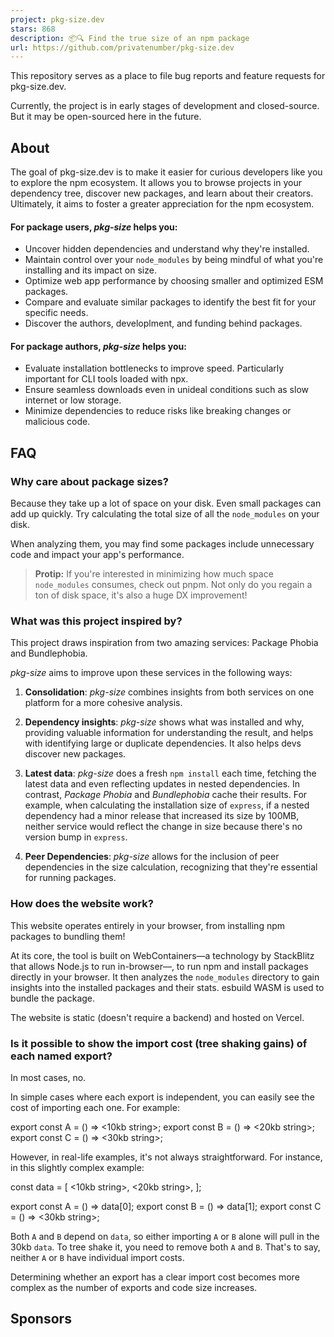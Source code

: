 ```yaml
---
project: pkg-size.dev
stars: 868
description: 📦🔍 Find the true size of an npm package
url: https://github.com/privatenumber/pkg-size.dev
---
```


  
  
  

This repository serves as a place to file bug reports and feature requests for pkg-size.dev.

Currently, the project is in early stages of development and closed-source. But it may be open-sourced here in the future.

  

About
-----

The goal of pkg-size.dev is to make it easier for curious developers like you to explore the npm ecosystem. It allows you to browse projects in your dependency tree, discover new packages, and learn about their creators. Ultimately, it aims to foster a greater appreciation for the npm ecosystem.

#### For package users, _pkg-size_ helps you:

-   Uncover hidden dependencies and understand why they're installed.
-   Maintain control over your `node_modules` by being mindful of what you're installing and its impact on size.
-   Optimize web app performance by choosing smaller and optimized ESM packages.
-   Compare and evaluate similar packages to identify the best fit for your specific needs.
-   Discover the authors, developlment, and funding behind packages.

#### For package authors, _pkg-size_ helps you:

-   Evaluate installation bottlenecks to improve speed. Particularly important for CLI tools loaded with npx.
-   Ensure seamless downloads even in unideal conditions such as slow internet or low storage.
-   Minimize dependencies to reduce risks like breaking changes or malicious code.

  

FAQ
---

### Why care about package sizes?

Because they take up a lot of space on your disk. Even small packages can add up quickly. Try calculating the total size of all the `node_modules` on your disk.

When analyzing them, you may find some packages include unnecessary code and impact your app's performance.

> **Protip:** If you're interested in minimizing how much space `node_modules` consumes, check out pnpm. Not only do you regain a ton of disk space, it's also a huge DX improvement!

### What was this project inspired by?

This project draws inspiration from two amazing services: Package Phobia and Bundlephobia.

_pkg-size_ aims to improve upon these services in the following ways:

1.  **Consolidation**: _pkg-size_ combines insights from both services on one platform for a more cohesive analysis.
    
2.  **Dependency insights**: _pkg-size_ shows what was installed and why, providing valuable information for understanding the result, and helps with identifying large or duplicate dependencies. It also helps devs discover new packages.
    
3.  **Latest data**: _pkg-size_ does a fresh `npm install` each time, fetching the latest data and even reflecting updates in nested dependencies. In contrast, _Package Phobia_ and _Bundlephobia_ cache their results. For example, when calculating the installation size of `express`, if a nested dependency had a minor release that increased its size by 100MB, neither service would reflect the change in size because there's no version bump in `express`.
    
4.  **Peer Dependencies**: _pkg-size_ allows for the inclusion of peer dependencies in the size calculation, recognizing that they're essential for running packages.
    

### How does the website work?

This website operates entirely in your browser, from installing npm packages to bundling them!

At its core, the tool is built on WebContainers—a technology by StackBlitz that allows Node.js to run in-browser—, to run npm and install packages directly in your browser. It then analyzes the `node_modules` directory to gain insights into the installed packages and their stats. esbuild WASM is used to bundle the package.

The website is static (doesn't require a backend) and hosted on Vercel.

### Is it possible to show the import cost (tree shaking gains) of each named export?

In most cases, no.

In simple cases where each export is independent, you can easily see the cost of importing each one. For example:

export const A \= () \=> <10kb string\>;
export const B \= () \=> <20kb string\>;
export const C \= () \=> <30kb string\>;

However, in real-life examples, it's not always straightforward. For instance, in this slightly complex example:

const data \= \[
	<10kb string\>,
	<20kb string\>,
\];

export const A \= () \=> data\[0\];
export const B \= () \=> data\[1\];
export const C \= () \=> <30kb string\>;

Both `A` and `B` depend on `data`, so either importing `A` or `B` alone will pull in the 30kb `data`. To tree shake it, you need to remove both `A` and `B`. That's to say, neither `A` or `B` have individual import costs.

Determining whether an export has a clear import cost becomes more complex as the number of exports and code size increases.

Sponsors
--------
